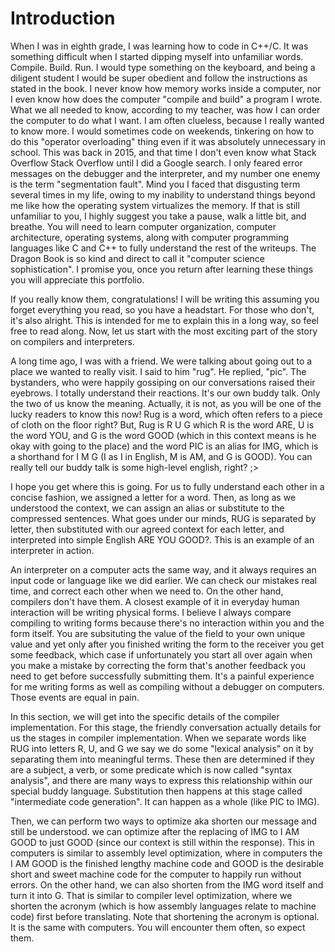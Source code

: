 # Introduction

When I was in eighth grade, I was learning how to code in C++/C. It was
something difficult when I started dipping myself into unfamiliar words.
Compile. Build. Run. I would type something on the keyboard, and being 
a diligent student I would be super obedient and follow the instructions
as stated in the book. I never know how memory works inside a computer,
nor I even know how does the computer "compile and build" a program I 
wrote. What we all needed to know, according to my teacher, was how I 
can order the computer to do what I want. I am often clueless, because
I really wanted to know more. I would sometimes code on weekends, tinkering
on how to do this "operator overloading" thing even if it was absolutely 
unnecessary in school. This was back in 2015, and that time I don't even know what Stack Overflow
Stack Overflow until I did a Google search. I only feared error messages
on the debugger and the interpreter, and my number one enemy is the term
"segmentation fault". Mind you I faced that disgusting term several times
in my life, owing to my inability to understand things beyond me like how
the operating system virtualizes the memory. If that is still unfamiliar 
to you, I highly suggest you take a pause, walk a little bit, and breathe.
You will need to learn computer organization, computer architecture, 
operating systems, along with computer programming languages like 
C and C++ to fully understand the rest of the writeups. The Dragon Book 
is so kind and direct to call it "computer science sophistication". I 
promise you, once you return after learning these things you will appreciate 
this portfolio.

If you really know them, congratulations! I will be writing this assuming 
you forget everything you read, so you have a headstart. For those who don't,
it's also alright. This is intended for me to explain this in a long way, 
so feel free to read along. Now, let us start with the most exciting part
of the story on compilers and interpreters. 

A long time ago, I was with a friend. We were talking about going out to a 
place we wanted to really visit. I said to him "rug". He replied, "pic". 
The bystanders, who were happily gossiping on our conversations raised
their eyebrows. I totally understand their reactions. It's our own buddy 
talk. Only the two of us know the meaning. Actually, it is not, as you will be
one of the lucky readers to know this now! Rug is a word, which often refers
to a piece of cloth on the floor right? But, Rug is R U G which R is the word
ARE, U is the word YOU, and G is the word GOOD (which in this context means
is he okay with going to the place) and the word PIC is an alias for IMG,
which is a shorthand for I M G (I as I in English, M is AM, and G is GOOD).
You can really tell our buddy talk is some high-level english, right? ;>

I hope you get where this is going. For us to fully understand each other
in a concise fashion, we assigned a letter for a word. Then, as long as we
understood the context, we can assign an alias or substitute to the
compressed sentences. What goes under our minds, RUG is separated by letter,
then substituted with our agreed context for each letter, and interpreted
into simple English ARE YOU GOOD?. This is an example of an interpreter 
in action.

An interpreter on a computer acts the same way, and it always requires an
input code or language like we did earlier. We can check our mistakes real 
time, and correct each other when we need to. On the other hand, compilers
don't have them. A closest example of it in everyday human interaction 
will be writing physical forms. I believe I always compare compiling 
to writing forms because there's no interaction within you and the form
itself. You are subsituting the value of the field to your own unique value
and yet only after you finished writing the form to the receiver you get
some feedback, which case if unfortunately you start all over again when
you make a mistake by correcting the form that's another feedback you need
to get before successfully submitting them. It's a painful experience for
me writing forms as well as compiling without a debugger on computers. 
Those events are equal in pain.

In this section, we will get into the specific details of the compiler
implementation. For this stage, the friendly conversation actually 
details for us the stages in compiler implementation. When we separate
words like RUG into letters R, U, and G we say we do some "lexical 
analysis" on it by separating them into meaningful terms. These then are 
determined if they are a subject, a verb, or some predicate which is now
called "syntax analysis", and there are many ways to express this 
relationship within our special buddy language. Substitution then happens 
at this stage called "intermediate code generation". It can happen as a 
whole (like PIC to IMG). 

Then, we can perform two ways to optimize aka shorten our message and 
still be understood. we can optimize after the replacing of IMG to 
I AM GOOD to just GOOD (since our context is still within the response). 
This in computers is similar to assembly level optimization, where in 
computers the I AM GOOD is the finished lengthy machine code 
and GOOD is the desirable short and sweet machine code for the computer 
to happily run without errors. On the other hand, we can also shorten from 
the IMG word itself and turn it into G. That is similar to compiler level 
optimization, where we shorten the acronym (which is how assembly 
languages relate to machine code) first before translating. Note that 
shortening the acronym is optional. It is the same with computers. 
You will encounter them often, so expect them. 


 



 